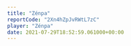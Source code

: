 ```yaml
---
title: "Zénpa"
reportCode: "2Xn4hZpJvRWtL7zC"
player: "Zénpa"
date: 2021-07-29T18:52:59.061000+00:00
---
```

